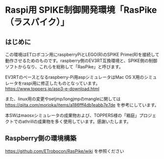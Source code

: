 # Raspi用 SPIKE制御開発環境「RasPike（ラスパイク）」

## はじめに

この環境はETロボコン用にraspberryPiとLEGO(R)のSPIKE Prime(R)を接続して動作させるためのものです。raspberry側のEV3RT互換環境と、SPIKE側の制御ソフトからなり、これらを総称して「RasPike」と呼びます。

EV3RTのベースとなるraspberry-Pi用aspシミュレータはMac OS X用のシミュレータをraspi用に修正したものとなっています。
https://www.toppers.jp/asp3-e-download.html



また、linux用の変更やsetjmp/longjmpのmangleに関しては
https://qiita.com/morioka/items/a186fff4db1eabb7e7de
を参考にしています。

本SWはmaosxシミュレータの成果物および、TOPPERS様の「箱庭」プロジェクトでのathrillの成果物を多く使用しています。感謝いたします。

## Raspberry側の環境構築

https://github.com/ETrobocon/RasPike/wiki
を参照ください